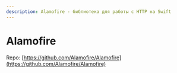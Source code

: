 ```yaml
---
description: Alamofire - библиотека для работы с HTTP на Swift
---
```


# Alamofire

Repo: [https://github.com/Alamofire/Alamofire](https://github.com/Alamofire/Alamofire)



